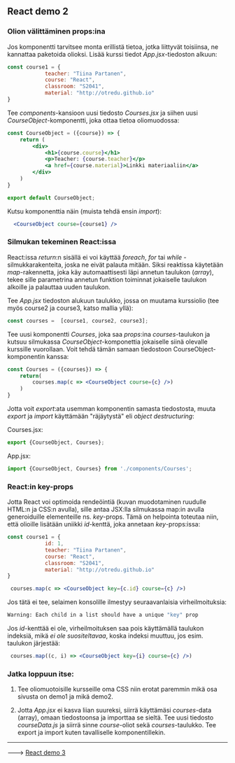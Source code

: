 ## React demo 2

### Olion välittäminen props:ina

Jos komponentti tarvitsee monta erillistä tietoa, jotka liittyvät toisiinsa, ne kannattaa paketoida olioksi. Lisää kurssi tiedot *App.jsx*-tiedoston alkuun:

```jsx
const course1 = { 
            teacher: "Tiina Partanen",
            course: "React",
            classroom: "S2041",
            material: "http://otredu.github.io"
}
```

Tee *components*-kansioon uusi tiedosto *Courses.jsx* ja siihen uusi *CourseObject*-komponentti, joka ottaa tietoa oliomuodossa:

```jsx
const CourseObject = ({course}) => {
    return (
        <div>
            <h1>{course.course}</h1>
            <p>Teacher: {course.teacher}</p>
            <a href={course.material}>Linkki materiaaliin</a>
        </div>
    )
}

export default CourseObject;
```

Kutsu komponenttia näin (muista tehdä ensin *import*):

```jsx
  <CourseObject course={course1} />
```

### Silmukan tekeminen React:issa

React:issa *return*:n sisällä ei voi käyttää *foreach*, *for* tai *while* - silmukkarakenteita, joska ne eivät palauta mitään. Siksi reaktissa käytetään *map*-rakennetta, joka käy automaattisesti läpi annetun taulukon (*array*), tekee sille parametrina annetun funktion toiminnat jokaiselle taulukon alkoille ja palauttaa uuden taulukon.

Tee *App.jsx* tiedoston alukuun taulukko, jossa on muutama kurssiolio (tee myös course2 ja course3, katso mallia yllä):

```jsx
const courses =  [course1, course2, course3];
```

Tee uusi komponentti *Courses*, joka saa *props*:ina *courses*-taulukon ja kutsuu silmukassa *CourseObject*-komponettia jokaiselle siinä olevalle kurssille vuorollaan. Voit tehdä tämän samaan tiedostoon CourseObject-komponentin kanssa:

```jsx
const Courses = ({courses}) => {
    return(
        courses.map(c => <CourseObject course={c} />)
    )
}
```

Jotta voit *export*:ata usemman komponentin samasta tiedostosta, muuta *export* ja *import* käyttämään "räjäytystä" eli *object destructuring*:

Courses.jsx:

```jsx
export {CourseObject, Courses};
```

App.jsx:

```jsx
import {CourseObject, Courses} from './components/Courses';
```

### React:in key-props

Jotta React voi optimoida rendeöintiä (kuvan muodotaminen ruudulle HTML:n ja CSS:n avulla), sille antaa JSX:lla silmukassa map:in avulla generoiduille elementeille ns. *key*-props. Tämä on helpointa toteutaa niin, että olioille lisätään uniikki *id*-kenttä, joka annetaan *key*-props:issa:

```jsx
const course1 = { 
            id: 1,
            teacher: "Tiina Partanen",
            course: "React",
            classroom: "S2041",
            material: "http://otredu.github.io"
}
```

```jsx
 courses.map(c => <CourseObject key={c.id} course={c} />)
```

Jos tätä ei tee, selaimen konsolille ilmestyy seuraavanlaisia virheilmoituksia:

```cmd
Warning: Each child in a list should have a unique "key" prop
```

Jos *id*-kenttää ei ole, virheilmoituksen saa pois käyttämällä taulukon indeksiä, mikä _ei_ _ole_ _suositeltavaa_, koska indeksi muuttuu, jos esim. taulukon järjestää:

```jsx
 courses.map((c, i) => <CourseObject key={i} course={c} />)
```

### Jatka loppuun itse:

1. Tee oliomuotoisille kursseille oma CSS niin erotat paremmin mikä osa sivusta on demo1 ja mikä demo2.

2. Jotta *App.jsx* ei kasva liian suureksi, siirrä käyttämäsi *courses*-data (array), omaan tiedostoonsa ja importtaa se sieltä. Tee uusi tiedosto *courseData.js* ja siirrä sinne *course*-oliot sekä *courses*-taulukko. Tee export ja import kuten tavalliselle komponentillekin.

---

---> [React demo 3](./reactdemo_osa3.html)